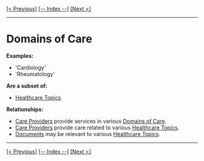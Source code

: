[[< Previous]](documents.md) [[-- Index --]](entity_class_index.md) [[Next >]](forms.md)
___
# Domains of Care

**Examples:**
  * 'Cardiology'  
  * 'Rheumatology'  

**Are a subset of:**
  * [Healthcare Topics](healthcare_topics.md)  

**Relationships:**
  * [Care Providers](care_providers.md) provide services in various [Domains of Care](domains_of_care.md).
  * [Care Providers](care_providers.md) provide care related to various [Healthcare Topics](healthcare_topics.md).
  * [Documents](documents.md) may be relevant to various [Healthcare Topics](healthcare_topics.md).

___
[[< Previous]](documents.md) [[-- Index --]](entity_class_index.md) [[Next >]](forms.md)
